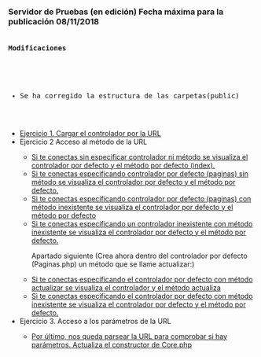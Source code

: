 <h3>Servidor de Pruebas (en edición) Fecha máxima para la publicación <b>08/11/2018</b></h3>
<pre>
<h4>Modificaciones</h4>
<ul>
  <li>Se ha corregido la estructura de las carpetas(public)</li>
</ul>
</pre>
<ul>
  <li><a href="http://51.254.116.159/a27_1/articulos">Ejercicio 1. Cargar el controlador por la URL</a></li>
  <li>Ejercicio 2 Acceso al método de la URL</li>
  <ul>
    <li><a href="http://51.254.116.159/a27_1/">Si te conectas sin especificar controlador ni método se visualiza el controlador por defecto y el método por defecto (index).</a></li>
    <li><a href="http://51.254.116.159/a27_1/paginas">Si te conectas especificando controlador por defecto (paginas) sin método se visualiza el controlador por defecto y el método por defecto.</a></li>
    <li><a href="http://51.254.116.159/a27_1/paginas/test">Si te conectas especificando controlador por defecto (paginas) con método inexistente se visualiza el controlador por defecto y el método por defecto</a></li>
    <li><a href="http://51.254.116.159/a27_1/paginas/test/test">Si te conectas especificando un controlador inexistente con método inexistente se visualiza el controlador por defecto y el método por defecto.</a></li>
    <p>Apartado siguiente (Crea ahora dentro del controlador por defecto (Paginas.php) un método que se llame actualizar:)</p>
    <li><a href="http://51.254.116.159/a27_1/paginas/actualizar">Si te conectas especificando el controlador por defecto con método actualizar se visualiza el controlador y el método actualiza</a></li>
    <li><a href="http://51.254.116.159/a27_1/paginas/ac">Si te conectas especificando el controlador por defecto con método inexistente se visualiza el controlador por defecto y el método por defecto.</a></li>
  </ul>
  <li>Ejercicio 3. Acceso a los parámetros de la URL</li>
  <ul>
    <li><a href="http://51.254.116.159/a27_1/paginas/actualizar/7">Por último, nos queda parsear la URL para comprobar si hay parámetros. Actualiza el constructor de Core.php</a></li>
  </ul>
</ul>

